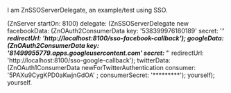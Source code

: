 I am ZnSSOServerDelegate, an example/test using SSO.

(ZnServer startOn: 8100)
	delegate: (ZnSSOServerDelegate new
		facebookData: (ZnOAuth2ConsumerData 
			key: '538399976180189'
			secret: '***************'
			redirectUrl: 'http://localhost:8100/sso-facebook-callback');
		googleData: (ZnOAuth2ConsumerData 
			key: '81499955779.apps.googleusercontent.com'
			secret: '***************'
			redirectUrl: 'http://localhost:8100/sso-google-callback');
		twitterData: (ZnOAuth1ConsumerData newForTwitterAuthentication 
			consumer: '5PAXu9CygKPD0aKwjnGdOA' ;
			consumerSecret: '*********');
		yourself);
	yourself.
